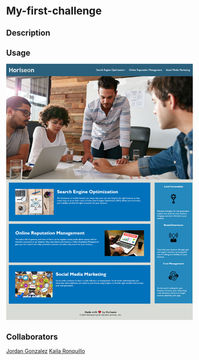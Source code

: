 # My-first-challenge

## Description

## Usage

![screenshotofwebsite](./assets/images/screenshot-of-website.png)

## Collaborators

[Jordan Gonzalez](https://github.com/JordanGWiz)
[Kaila Ronquillo](https://github.com/girlnotfound)
